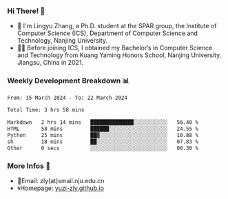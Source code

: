 ### Hi There! 👋 
- 🐳 I'm Lingyu Zhang, a Ph.D. student at the SPAR group, the Institute of Computer Science (ICS), Department of Computer Science and Technology, Nanjing University.
- 🧑‍🎓 Before joining ICS, I obtained my Bachelor’s in Computer Science and Technology from Kuang Yaming Honors School, Nanjing University, Jiangsu, China in 2021.

### Weekly Development Breakdown :bar_chart:

<!--START_SECTION:waka-->

```txt
From: 15 March 2024 - To: 22 March 2024

Total Time: 3 hrs 58 mins

Markdown   2 hrs 14 mins   ██████████████░░░░░░░░░░░   56.40 %
HTML       58 mins         ██████░░░░░░░░░░░░░░░░░░░   24.55 %
Python     25 mins         ██▓░░░░░░░░░░░░░░░░░░░░░░   10.88 %
sh         18 mins         ██░░░░░░░░░░░░░░░░░░░░░░░   07.83 %
Other      0 secs          ░░░░░░░░░░░░░░░░░░░░░░░░░   00.30 %
```

<!--END_SECTION:waka-->

<!--
### Github Contributions :octocat:

![](https://raw.githubusercontent.com/yuzi-zly/yuzi-zly/output/github-contribution-grid-snake.svg)              
-->

### More Infos 📖

- 📧Email: zly(at)smail.nju.edu.cn
- 🌀Homepage: [yuzi-zly.github.io](https://yuzi-zly.github.io/)

